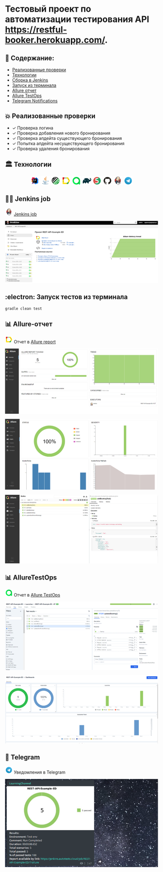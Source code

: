 # Тестовый проект по автоматизации тестирования API https://restful-booker.herokuapp.com/. 

## :memo: Содержание:

- [Реализованные проверки](#boom-Реализованные-проверки)
- [Технологии](#classical_building-Технологии)
- [Сборка в Jenkins](#man_cook-Jenkins-job)
- [Запуск из терминала](#electron-Запуск-тестов-из-терминала)
- [Allure отчет](#bar_chart-Allure-отчет)
- [Allure TestOps](#bar_chart-alluretestops)
- [Telegram Notifications](#robot-telegram)


## :boom: Реализованные проверки

- ✓ Проверка логина
- ✓ Проверка добавления нового бронирования
- ✓ Проверка апдейта существующего бронирования
- ✓ Попытка апдейта несуществующего бронирования
- ✓ Проверка удаления бронирования

## :classical_building: Технологии

<p align="center">
<img width="6%" title="Idea" src="images/logo/Intelij_IDEA.svg">
<img width="6%" title="Java" src="images/logo/Java.svg">
<img width="6%" title="Rest Assured" src="images/logo/RestAssured.svg">
<img width="6%" title="Allure Report" src="images/logo/Allure_Report.svg">
<img width="6%" title="Allure Report" src="images/logo/Allure_TestOps.svg">
<img width="6%" title="Gradle" src="images/logo/Gradle.svg">
<img width="6%" title="JUnit5" src="images/logo/JUnit5.svg">
<img width="6%" title="GitHub" src="images/logo/GitHub.svg">
<img width="6%" title="Jenkins" src="images/logo/Jenkins.svg">
<img width="6%" title="Jenkins" src="images/logo/Telegram.svg">
</p>

## :man_cook: Jenkins job
<img src="images/logo/Jenkins.svg" width="25" height="25"  alt="Jenkins"/></a>  <a target="_blank" href="https://jenkins.autotests.cloud/job/REST-API-Example-ED/">Jenkins job</a>
<p align="center">
<a href="https://jenkins.autotests.cloud/job/REST-API-Example-ED/"><img src="images/screenshots/jenkins0.png" alt="Jenkins"/></a>
</p>

## :electron: Запуск тестов из терминала

```
gradle clean test
```

## :bar_chart: Allure-отчет
<img src="images/logo/Allure_Report.svg" width="25" height="25"  alt="Allure"/></a> Отчет в <a target="_blank" href="https://jenkins.autotests.cloud/job/C01-elena_alexandrovna31-MobileUI/4/allure/">Allure report</a>
<p align="center">
<a href="https://jenkins.autotests.cloud/job/REST-API-Example-ED/7/allure/"><img src="images/screenshots/allure-main.png" alt="Allure"/></a>
</p>
<p align="center">
<a href="https://jenkins.autotests.cloud/job/REST-API-Example-ED/7/allure/"><img src="images/screenshots/allure-stata.png" alt="Allure"/></a>
</p>
<p align="center">
<a href="https://jenkins.autotests.cloud/job/REST-API-Example-ED/7/allure/"><img src="images/screenshots/allure-tests.png" alt="Allure"/></a>
</p>

## :bar_chart: AllureTestOps
<img src="images/logo/Allure_TestOps.svg" width="25" height="25"  alt="Allure"/></a> Отчет в <a target="_blank" href="https://allure.autotests.cloud/project/1469/dashboards">Allure TestOps</a>
<p align="center">
<img src="images/screenshots/allure-testops-testcases.png" alt="AllureTestOps"/>
</p>
<p align="center">
<img src="images/screenshots/allure-testops-stata.png" alt="JAllureTestOps"/>
</p>

## :robot: Telegram
<img src="images/logo/Telegram.svg" width="25" height="25"  alt="Allure"/></a> Уведомления в Telegram
<p align="center">
<img src="images/screenshots/telegram-report.png" alt="Jenkins"/>
</p>
